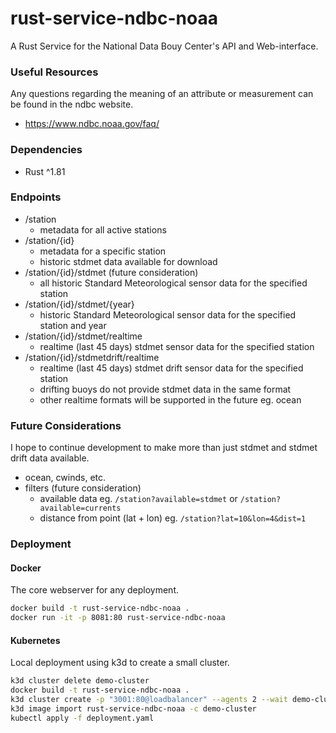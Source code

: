 # rust-service-ndbc-noaa
A Rust Service for the National Data Bouy Center's API and Web-interface.

### Useful Resources
Any questions regarding the meaning of an attribute or measurement can be found in the ndbc website.  
* https://www.ndbc.noaa.gov/faq/

### Dependencies
* Rust ^1.81

### Endpoints
* /station
   * metadata for all active stations
* /station/{id}
    * metadata for a specific station
    * historic stdmet data available for download
* /station/{id}/stdmet (future consideration)
    * all historic Standard Meteorological sensor data for the specified station
* /station/{id}/stdmet/{year}
    * historic Standard Meteorological sensor data for the specified station and year
* /station/{id}/stdmet/realtime
    * realtime (last 45 days) stdmet sensor data for the specified station
* /station/{id}/stdmetdrift/realtime
    * realtime (last 45 days) stdmet drift sensor data for the specified station
    * drifting buoys do not provide stdmet data in the same format
    * other realtime formats will be supported in the future eg. ocean

### Future Considerations
I hope to continue development to make more than just stdmet and stdmet drift data available.
* ocean, cwinds, etc.
* filters (future consideration)
    * available data eg. `/station?available=stdmet` or `/station?available=currents`
    * distance from point (lat + lon) eg. `/station?lat=10&lon=4&dist=1`
 
### Deployment
#### Docker
The core webserver for any deployment.
``` bash
docker build -t rust-service-ndbc-noaa .
docker run -it -p 8081:80 rust-service-ndbc-noaa
```

#### Kubernetes
Local deployment using k3d to create a small cluster.
``` bash
k3d cluster delete demo-cluster
docker build -t rust-service-ndbc-noaa .
k3d cluster create -p "3001:80@loadbalancer" --agents 2 --wait demo-cluster
k3d image import rust-service-ndbc-noaa -c demo-cluster
kubectl apply -f deployment.yaml
```

